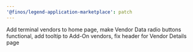 ```yaml
---
'@finos/legend-application-marketplace': patch
---
```


Add terminal vendors to home page, make Vendor Data radio buttons functional, add tooltip to Add-On vendors, fix header for Vendor Details page
